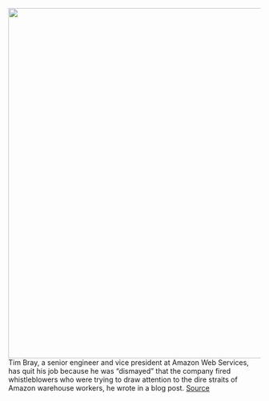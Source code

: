 <img src='https://cdn.vox-cdn.com/thumbor/fl3I4neS7qjAQXMyPNYFTZ3kmmE=/0x0:2040x1360/1200x800/filters:focal(857x517:1183x843)/cdn.vox-cdn.com/uploads/chorus_image/image/66747862/acastro_200319_1777_amazonCorona_0001.0.jpg' width='700px' /><br/>
Tim Bray, a senior engineer and vice president at Amazon Web Services, has quit his job because he was “dismayed” that the company fired whistleblowers who were trying to draw attention to the dire straits of Amazon warehouse workers, he wrote in a blog post.
<a href='https://www.theverge.com/2020/5/4/21246284/amazon-vp-resign-whistleblower-firings-warehouse-workers'> Source <a/>